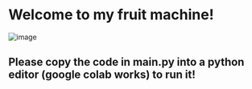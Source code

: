 # Welcome to my fruit machine!

![image](https://github.com/Luna5379/fruit-machine-/assets/110072210/c0a4729d-306a-47e7-97b8-54e128fd656f)


## Please copy the code in main.py into a python editor (google colab works) to run it!
